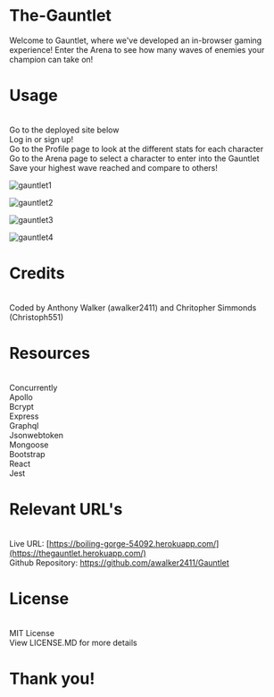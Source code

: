 # The-Gauntlet
Welcome to Gauntlet, where we've developed an in-browser gaming experience! Enter the Arena to see how many waves of enemies your champion can take on!

# Usage
<br>Go to the deployed site below
<br>Log in or sign up!
<br>Go to the Profile page to look at the different stats for each character
<br>Go to the Arena page to select a character to enter into the Gauntlet
<br>Save your highest wave reached and compare to others!

![gauntlet1](https://user-images.githubusercontent.com/120272622/225740768-737ef08e-648b-459a-89e1-aac874175948.jpg)

![gauntlet2](https://user-images.githubusercontent.com/120272622/225740786-18110424-2da2-48e6-9e4b-ee67521debad.PNG)

![gauntlet3](https://user-images.githubusercontent.com/120272622/225740802-ff9eb0fc-1e20-402b-b4aa-0f1e1f723114.PNG)

![gauntlet4](https://user-images.githubusercontent.com/120272622/225740819-588cace6-adbd-41c0-a2e5-283e65066f48.PNG)

# Credits
<br> Coded by Anthony Walker (awalker2411) and Chritopher Simmonds (Christoph551)

# Resources
<br>Concurrently
<br>Apollo
<br>Bcrypt
<br>Express
<br>Graphql
<br>Jsonwebtoken
<br>Mongoose
<br>Bootstrap
<br>React
<br>Jest

# Relevant URL's
<br>Live URL: [https://boiling-gorge-54092.herokuapp.com/](https://thegauntlet.herokuapp.com/)
<br>Github Repository: https://github.com/awalker2411/Gauntlet


# License
<br>MIT License
<br>View LICENSE.MD for more details

# Thank you!
